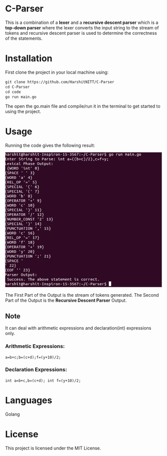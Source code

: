 # C-Parser
This is a combination of a **lexer** and a **recursive descent parser** which is a **top-down parser** where the lexer converts the input string to the stream of tokens and recursive descent parser is used to determine the correctness of the statements.

# Installation
First clone the project in your local machine using:
~~~
git clone https://github.com/HarshitNITT/C-Parser
cd C-Parser
cd code
go run main.go
~~~
The open the go.main file and compile/run it in the terminal to get started to using the project.

# Usage 
Running the code gives the following result:

<img src="https://github.com/HarshitNITT/C-Parser/blob/master/images/demo.png" />

The First Part of the Output is the stream of tokens generated.
The Second Part of the Output is the **Recursive Descent Parser** Output. 
## Note
It can deal with arithmetic expressions and declaration(int) expressions only.
### Arithmetic Expressions:
~~~
a=b+c;b=(c+d);f=(y+10)/2;
~~~
### Declaration Expressions:
~~~
int a=b+c,b=(c+d); int f=(y+10)/2;
~~~
# Languages
Golang
# License
This project is licensed under the MIT License.
